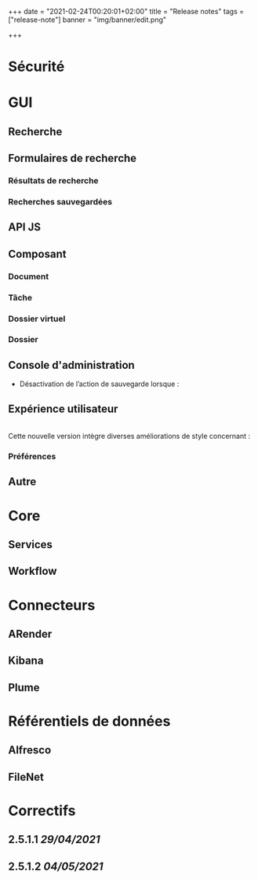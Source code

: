 +++
date = "2021-02-24T00:20:01+02:00"
title = "Release notes"
tags = ["release-note"]
banner = "img/banner/edit.png"
 
+++


# Sécurité
 
 

 
# GUI
 
## Recherche

## Formulaires de recherche

### Résultats de recherche
 
 
### Recherches sauvegardées
 
 
## API JS



## Composant
 
 
### Document
 
 
### Tâche
 
 
### Dossier virtuel
 
 
### Dossier
 
 
## Console d'administration
 
*   Désactivation de l’action de sauvegarde lorsque :
 
## Expérience utilisateur



<br/>
Cette nouvelle version intègre diverses améliorations de style concernant : 
 

### Préférences
 
 
## Autre
 


# Core
 
## Services
 
## Workflow
 
 

# Connecteurs 
 
## ARender 
 
 
 
## Kibana
 
 
 
## Plume 
 

# Référentiels de données

## Alfresco
 

## FileNet
 


# Correctifs

## 2.5.1.1 _29/04/2021_



## 2.5.1.2 _04/05/2021_

